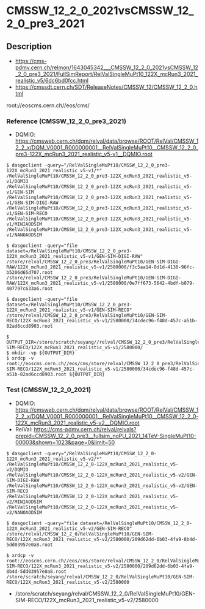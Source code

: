 # CMSSW_12_2_0_2021vsCMSSW_12_2_0_pre3_2021
## Description

- https://cms-pdmv.cern.ch/relmon/1643045342___CMSSW_12_2_0_2021vsCMSSW_12_2_0_pre3_2021/FullSimReport/RelValSingleMuPt10_122X_mcRun3_2021_realistic_v5/6dc6bd0fcc.html
- https://cmssdt.cern.ch/SDT/ReleaseNotes/CMSSW_12/CMSSW_12_2_0.html


root://eoscms.cern.ch//eos/cms/

### Reference (CMSSW_12_2_0_pre3_2021)
- DQMIO: https://cmsweb.cern.ch/dqm/relval/data/browse/ROOT/RelVal/CMSSW_12_2_x/DQM_V0001_R000000001__RelValSingleMuPt10__CMSSW_12_2_0_pre3-122X_mcRun3_2021_realistic_v5-v1__DQMIO.root

```console
$ dasgoclient -query="/RelValSingleMuPt10/CMSSW_12_2_0_pre3-122X_mcRun3_2021_realistic_v5-v1/*"
/RelValSingleMuPt10/CMSSW_12_2_0_pre3-122X_mcRun3_2021_realistic_v5-v1/DQMIO
/RelValSingleMuPt10/CMSSW_12_2_0_pre3-122X_mcRun3_2021_realistic_v5-v1/GEN-SIM
/RelValSingleMuPt10/CMSSW_12_2_0_pre3-122X_mcRun3_2021_realistic_v5-v1/GEN-SIM-DIGI-RAW
/RelValSingleMuPt10/CMSSW_12_2_0_pre3-122X_mcRun3_2021_realistic_v5-v1/GEN-SIM-RECO
/RelValSingleMuPt10/CMSSW_12_2_0_pre3-122X_mcRun3_2021_realistic_v5-v1/MINIAODSIM
/RelValSingleMuPt10/CMSSW_12_2_0_pre3-122X_mcRun3_2021_realistic_v5-v1/NANOAODSIM

$ dasgoclient -query="file dataset=/RelValSingleMuPt10/CMSSW_12_2_0_pre3-122X_mcRun3_2021_realistic_v5-v1/GEN-SIM-DIGI-RAW"
/store/relval/CMSSW_12_2_0_pre3/RelValSingleMuPt10/GEN-SIM-DIGI-RAW/122X_mcRun3_2021_realistic_v5-v1/2580000/f3c5aa14-0d1d-4130-96fc-b5206d65d707.root
/store/relval/CMSSW_12_2_0_pre3/RelValSingleMuPt10/GEN-SIM-DIGI-RAW/122X_mcRun3_2021_realistic_v5-v1/2580000/0e7ff673-5642-4bdf-b079-407797c633a6.root

$ dasgoclient -query="file dataset=/RelValSingleMuPt10/CMSSW_12_2_0_pre3-122X_mcRun3_2021_realistic_v5-v1/GEN-SIM-RECO"
/store/relval/CMSSW_12_2_0_pre3/RelValSingleMuPt10/GEN-SIM-RECO/122X_mcRun3_2021_realistic_v5-v1/2580000/34cdec96-f48d-457c-a51b-82ad6ccd8903.root

$ OUTPUT_DIR=/store/scratch/seyang//relval/CMSSW_12_2_0_pre3/RelValSingleMuPt10/GEN-SIM-RECO/122X_mcRun3_2021_realistic_v5-v1/2580000/
$ mkdir -vp ${OUTPUT_DIR}
$ xrdcp -v root://eoscms.cern.ch//eos/cms/store/relval/CMSSW_12_2_0_pre3/RelValSingleMuPt10/GEN-SIM-RECO/122X_mcRun3_2021_realistic_v5-v1/2580000/34cdec96-f48d-457c-a51b-82ad6ccd8903.root ${OUTPUT_DIR}
```

### Test (CMSSW_12_2_0_2021)

- DQMIO: https://cmsweb.cern.ch/dqm/relval/data/browse/ROOT/RelVal/CMSSW_12_2_x/DQM_V0001_R000000001__RelValSingleMuPt10__CMSSW_12_2_0-122X_mcRun3_2021_realistic_v5-v2__DQMIO.root
- RelVal: https://cms-pdmv.cern.ch/relval/relvals?prepid=CMSSW_12_2_0_pre3__fullsim_noPU_2021_14TeV-SingleMuPt10-00003&shown=1023&page=0&limit=50

```console
$ dasgoclient -query="/RelValSingleMuPt10/CMSSW_12_2_0-122X_mcRun3_2021_realistic_v5-v2/*"
/RelValSingleMuPt10/CMSSW_12_2_0-122X_mcRun3_2021_realistic_v5-v2/DQMIO
/RelValSingleMuPt10/CMSSW_12_2_0-122X_mcRun3_2021_realistic_v5-v2/GEN-SIM-DIGI-RAW
/RelValSingleMuPt10/CMSSW_12_2_0-122X_mcRun3_2021_realistic_v5-v2/GEN-SIM-RECO
/RelValSingleMuPt10/CMSSW_12_2_0-122X_mcRun3_2021_realistic_v5-v2/MINIAODSIM
/RelValSingleMuPt10/CMSSW_12_2_0-122X_mcRun3_2021_realistic_v5-v2/NANOAODSIM

$ dasgoclient -query="file dataset=/RelValSingleMuPt10/CMSSW_12_2_0-122X_mcRun3_2021_realistic_v5-v2/GEN-SIM-RECO"
/store/relval/CMSSW_12_2_0/RelValSingleMuPt10/GEN-SIM-RECO/122X_mcRun3_2021_realistic_v5-v2/2580000/209d62dd-6b03-4fa9-8b4d-5dd03957e0a8.root

$ xrdcp -v root://eoscms.cern.ch//eos/cms/store/relval/CMSSW_12_2_0/RelValSingleMuPt10/GEN-SIM-RECO/122X_mcRun3_2021_realistic_v5-v2/2580000/209d62dd-6b03-4fa9-8b4d-5dd03957e0a8.root /store/scratch/seyang/relval/CMSSW_12_2_0/RelValSingleMuPt10/GEN-SIM-RECO/122X_mcRun3_2021_realistic_v5-v2/2580000
```

- /store/scratch/seyang/relval/CMSSW_12_2_0/RelValSingleMuPt10/GEN-SIM-RECO/122X_mcRun3_2021_realistic_v5-v2/2580000

